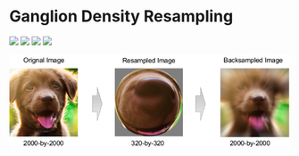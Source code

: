 # Ganglion Density Resampling

![](https://img.shields.io/github/license/ccnmaastricht/ganglion_density_sampling)
![](https://img.shields.io/github/issues/ccnmaastricht/ganglion_density_sampling)
![](https://img.shields.io/github/forks/ccnmaastricht/ganglion_density_sampling)
![](https://img.shields.io/github/stars/ccnmaastricht/ganglion_density_sampling)

![alt text](.figures/example.png "Examplar Resampling")
